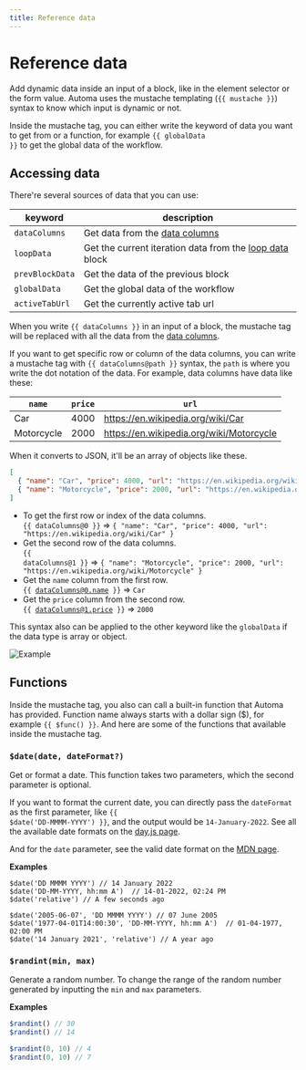 ```yaml
---
title: Reference data
---
```


# Reference data
Add dynamic data inside an input of a block, like in the element selector or the form value. Automa uses the mustache templating (<code v-pre>{{ mustache }}</code>) syntax to know which input is dynamic or not.

Inside the mustache tag, you can either write the keyword of data you want to get from or a function, for example <code v-pre>{{ globalData }}</code> to get the global data of the workflow.

## Accessing data
There're several sources of data that you can use:

| keyword | description |
| --- | --- |
| `dataColumns` | Get data from the [data columns](./data-columns.md) |
| `loopData` | Get the current iteration data from the [loop data](/blocks/loop-data) block |
| `prevBlockData` | Get the data of the previous block |
| `globalData` | Get the global data of the workflow |
| `activeTabUrl` | Get the currently active tab url |

When you write <code v-pre>{{ dataColumns }}</code> in an input of a block, the mustache tag will be replaced with all the data from the [data columns](./data-columns.md).

If you want to get specific row or column of the data columns, you can write a mustache tag with <code v-pre>{{ dataColumns@path }}</code> syntax, the `path` is where you write the dot notation of the data. For example, data columns have data like these:

| `name` | `price` | `url` |
| --- | --- | --- |
| Car | 4000 | https://en.wikipedia.org/wiki/Car |
| Motorcycle | 2000 | https://en.wikipedia.org/wiki/Motorcycle |

When it converts to JSON, it'll be an array of objects like these.

```json
[
  { "name": "Car", "price": 4000, "url": "https://en.wikipedia.org/wiki/Car" },
  { "name": "Motorcycle", "price": 2000, "url": "https://en.wikipedia.org/wiki/Motorcycle" }
]
```
- To get the first row or index of the data columns. <br>
  <code v-pre>{{ dataColumns@0 }}</code> => `{ "name": "Car", "price": 4000, "url": "https://en.wikipedia.org/wiki/Car" }`
- Get the second row of the data columns. <br>
  <code v-pre>{{ dataColumns@1 }}</code> => `{ "name": "Motorcycle", "price": 2000, "url": "https://en.wikipedia.org/wiki/Motorcycle" }`
- Get the `name` column from the first row. <br>
  <code v-pre>{{ dataColumns@0.name }}</code> => `Car`
- Get the `price` column from the second row. <br>
  <code v-pre>{{ dataColumns@1.price }}</code> => `2000`

This syntax also can be applied to the other keyword like the `globalData` if the data type is array or object.

![Example](https://res.cloudinary.com/chat-story/image/upload/v1642296980/automa/chrome_oTSux12om5_mefqcs.png)

## Functions
Inside the mustache tag, you also can call a built-in function that Automa has provided. Function name always starts with a dollar sign ($), for example <code v-pre>{{ $func() }}</code>. And here are some of the functions that available inside the mustache tag.

### `$date(date, dateFormat?)`
Get or format a date. This function takes two parameters, which the second parameter is optional. 

If you want to format the current date, you can directly pass the `dateFormat` as the first parameter, like <code v-pre>{{ $date('DD-MMMM-YYYY') }}</code>, and the output would be `14-January-2022`. See all the available date formats on the [day.js page](https://day.js.org/docs/en/display/format#list-of-all-available-formats).

And for the `date` parameter, see the valid date format on the [MDN page](https://developer.mozilla.org/en-US/docs/Web/HTML/Date_and_time_formats#examples).

**Examples**
```js:no-v-pre
$date('DD MMMM YYYY') // 14 January 2022
$date('DD-MM-YYYY, hh:mm A')  // 14-01-2022, 02:24 PM
$date('relative') // A few seconds ago

$date('2005-06-07', 'DD MMMM YYYY') // 07 June 2005
$date('1977-04-01T14:00:30', 'DD-MM-YYYY, hh:mm A')  // 01-04-1977, 02:00 PM
$date('14 January 2021', 'relative') // A year ago
```

### `$randint(min, max)`

Generate a random number. To change the range of the random number generated by inputting the `min` and `max` parameters.

**Examples**
```js
$randint() // 30
$randint() // 14

$randint(0, 10) // 4
$randint(0, 10) // 7
```